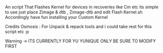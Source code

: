 An script That Flashes Kernel for devices in recoveries like Cm etc its simple to use just place Zimage & dtb , Zimage-dtb and edit Flash Kernel.sh Accordingly have fun installing your Custom Kernel

Credits
Osmosis : For Unpack & repack tools
and i could take rest for this script etc :p

Warning -> ITS CURRENTLY FOR YU YUNIQUE ONLY BE SURE TO MODIFY FIRST
